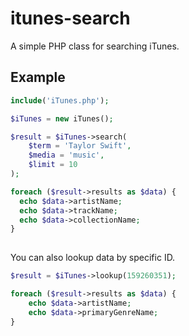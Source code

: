 # itunes-search
A simple PHP class for searching iTunes.

## Example

```php
include('iTunes.php');

$iTunes = new iTunes();

$result = $iTunes->search(
    $term = 'Taylor Swift',
    $media = 'music',
    $limit = 10
);

foreach ($result->results as $data) {
  echo $data->artistName;
  echo $data->trackName;
  echo $data->collectionName;
}
            
```
You can also lookup data by specific ID. 

```php 
$result = $iTunes->lookup(159260351);

foreach ($result->results as $data) {
    echo $data->artistName;
    echo $data->primaryGenreName;
}
```
